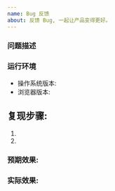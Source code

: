 ```yaml
---
name: Bug 反馈
about: 反馈 Bug, 一起让产品变得更好。
---
```

### 问题描述
<!-- 问题 -->

### 运行环境
- 操作系统版本: 
- 浏览器版本:

## 复现步骤:
<!-- 尽可能以列表方式描述 Bug 的复现步骤，推荐使用图片辅助描述 -->
1. 
2. 


### 预期效果:
<!-- 没有bug时应该是什么效果？ -->

### 实际效果:

